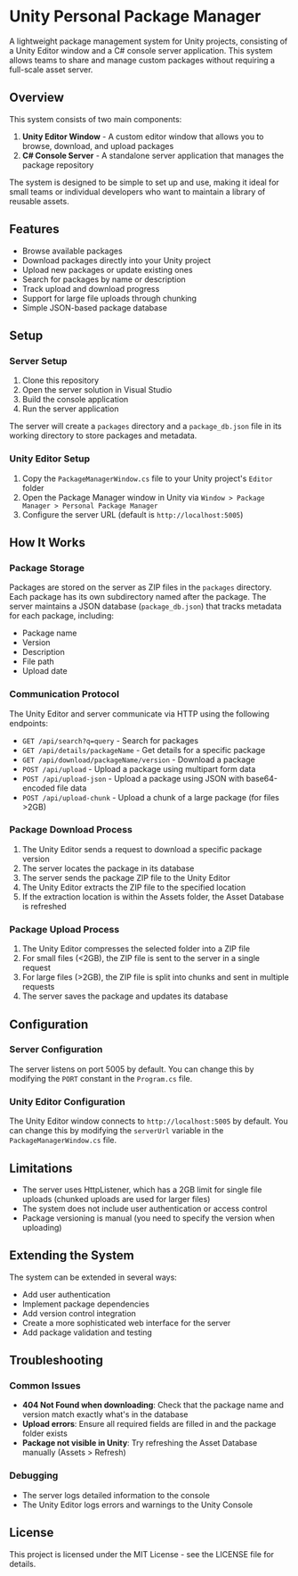 # Unity Personal Package Manager

A lightweight package management system for Unity projects, consisting of a Unity Editor window and a C# console server application. This system allows teams to share and manage custom packages without requiring a full-scale asset server.

## Overview

This system consists of two main components:

1. **Unity Editor Window** - A custom editor window that allows you to browse, download, and upload packages
2. **C# Console Server** - A standalone server application that manages the package repository

The system is designed to be simple to set up and use, making it ideal for small teams or individual developers who want to maintain a library of reusable assets.

## Features

- Browse available packages
- Download packages directly into your Unity project
- Upload new packages or update existing ones
- Search for packages by name or description
- Track upload and download progress
- Support for large file uploads through chunking
- Simple JSON-based package database

## Setup

### Server Setup

1. Clone this repository
2. Open the server solution in Visual Studio
3. Build the console application
4. Run the server application

The server will create a `packages` directory and a `package_db.json` file in its working directory to store packages and metadata.

### Unity Editor Setup

1. Copy the `PackageManagerWindow.cs` file to your Unity project's `Editor` folder
2. Open the Package Manager window in Unity via `Window > Package Manager > Personal Package Manager`
3. Configure the server URL (default is `http://localhost:5005`)

## How It Works

### Package Storage

Packages are stored on the server as ZIP files in the `packages` directory. Each package has its own subdirectory named after the package. The server maintains a JSON database (`package_db.json`) that tracks metadata for each package, including:

- Package name
- Version
- Description
- File path
- Upload date

### Communication Protocol

The Unity Editor and server communicate via HTTP using the following endpoints:

- `GET /api/search?q=query` - Search for packages
- `GET /api/details/packageName` - Get details for a specific package
- `GET /api/download/packageName/version` - Download a package
- `POST /api/upload` - Upload a package using multipart form data
- `POST /api/upload-json` - Upload a package using JSON with base64-encoded file data
- `POST /api/upload-chunk` - Upload a chunk of a large package (for files >2GB)

### Package Download Process

1. The Unity Editor sends a request to download a specific package version
2. The server locates the package in its database
3. The server sends the package ZIP file to the Unity Editor
4. The Unity Editor extracts the ZIP file to the specified location
5. If the extraction location is within the Assets folder, the Asset Database is refreshed

### Package Upload Process

1. The Unity Editor compresses the selected folder into a ZIP file
2. For small files (<2GB), the ZIP file is sent to the server in a single request
3. For large files (>2GB), the ZIP file is split into chunks and sent in multiple requests
4. The server saves the package and updates its database

## Configuration

### Server Configuration

The server listens on port 5005 by default. You can change this by modifying the `PORT` constant in the `Program.cs` file.

### Unity Editor Configuration

The Unity Editor window connects to `http://localhost:5005` by default. You can change this by modifying the `serverUrl` variable in the `PackageManagerWindow.cs` file.

## Limitations

- The server uses HttpListener, which has a 2GB limit for single file uploads (chunked uploads are used for larger files)
- The system does not include user authentication or access control
- Package versioning is manual (you need to specify the version when uploading)

## Extending the System

The system can be extended in several ways:

- Add user authentication
- Implement package dependencies
- Add version control integration
- Create a more sophisticated web interface for the server
- Add package validation and testing

## Troubleshooting

### Common Issues

- **404 Not Found when downloading**: Check that the package name and version match exactly what's in the database
- **Upload errors**: Ensure all required fields are filled in and the package folder exists
- **Package not visible in Unity**: Try refreshing the Asset Database manually (Assets > Refresh)

### Debugging

- The server logs detailed information to the console
- The Unity Editor logs errors and warnings to the Unity Console

## License

This project is licensed under the MIT License - see the LICENSE file for details.

